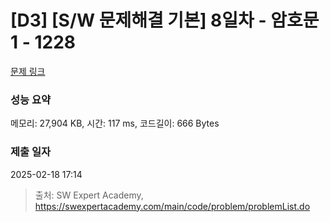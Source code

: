 # [D3] [S/W 문제해결 기본] 8일차 - 암호문1 - 1228 

[문제 링크](https://swexpertacademy.com/main/code/problem/problemDetail.do?contestProbId=AV14w-rKAHACFAYD) 

### 성능 요약

메모리: 27,904 KB, 시간: 117 ms, 코드길이: 666 Bytes

### 제출 일자

2025-02-18 17:14



> 출처: SW Expert Academy, https://swexpertacademy.com/main/code/problem/problemList.do